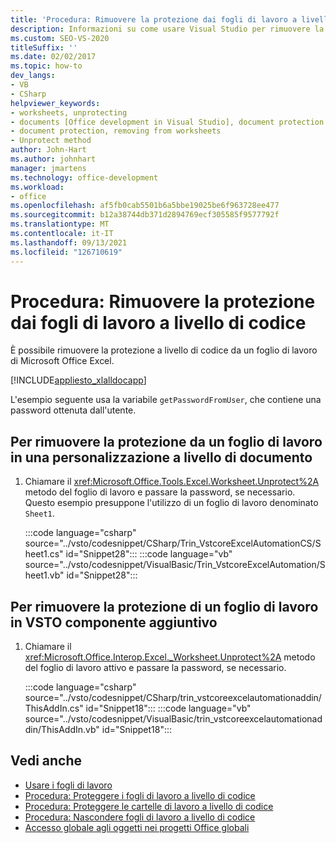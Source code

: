 ```yaml
---
title: 'Procedura: Rimuovere la protezione dai fogli di lavoro a livello di codice'
description: Informazioni su come usare Visual Studio per rimuovere la protezione a livello di codice da un foglio Microsoft Excel foglio di lavoro.
ms.custom: SEO-VS-2020
titleSuffix: ''
ms.date: 02/02/2017
ms.topic: how-to
dev_langs:
- VB
- CSharp
helpviewer_keywords:
- worksheets, unprotecting
- documents [Office development in Visual Studio], document protection
- document protection, removing from worksheets
- Unprotect method
author: John-Hart
ms.author: johnhart
manager: jmartens
ms.technology: office-development
ms.workload:
- office
ms.openlocfilehash: af5fb0cab5501b6a5bbe19025be6f963728ee477
ms.sourcegitcommit: b12a38744db371d2894769ecf305585f9577792f
ms.translationtype: MT
ms.contentlocale: it-IT
ms.lasthandoff: 09/13/2021
ms.locfileid: "126710619"
---
```

# <a name="how-to-programmatically-remove-protection-from-worksheets"></a>Procedura: Rimuovere la protezione dai fogli di lavoro a livello di codice
  È possibile rimuovere la protezione a livello di codice da un foglio di lavoro di Microsoft Office Excel.

 [!INCLUDE[appliesto_xlalldocapp](../vsto/includes/appliesto-xlalldocapp-md.md)]

 L'esempio seguente usa la variabile `getPasswordFromUser`, che contiene una password ottenuta dall'utente.

## <a name="to-unprotect-a-worksheet-in-a-document-level-customization"></a>Per rimuovere la protezione da un foglio di lavoro in una personalizzazione a livello di documento

1. Chiamare il <xref:Microsoft.Office.Tools.Excel.Worksheet.Unprotect%2A> metodo del foglio di lavoro e passare la password, se necessario. Questo esempio presuppone l'utilizzo di un foglio di lavoro denominato `Sheet1`.

     :::code language="csharp" source="../vsto/codesnippet/CSharp/Trin_VstcoreExcelAutomationCS/Sheet1.cs" id="Snippet28":::
     :::code language="vb" source="../vsto/codesnippet/VisualBasic/Trin_VstcoreExcelAutomation/Sheet1.vb" id="Snippet28":::

## <a name="to-unprotect-a-worksheet-in-a-vsto-add-in"></a>Per rimuovere la protezione di un foglio di lavoro in VSTO componente aggiuntivo

1. Chiamare il <xref:Microsoft.Office.Interop.Excel._Worksheet.Unprotect%2A> metodo del foglio di lavoro attivo e passare la password, se necessario.

     :::code language="csharp" source="../vsto/codesnippet/CSharp/trin_vstcoreexcelautomationaddin/ThisAddIn.cs" id="Snippet18":::
     :::code language="vb" source="../vsto/codesnippet/VisualBasic/trin_vstcoreexcelautomationaddin/ThisAddIn.vb" id="Snippet18":::

## <a name="see-also"></a>Vedi anche
- [Usare i fogli di lavoro](../vsto/working-with-worksheets.md)
- [Procedura: Proteggere i fogli di lavoro a livello di codice](../vsto/how-to-programmatically-protect-worksheets.md)
- [Procedura: Proteggere le cartelle di lavoro a livello di codice](../vsto/how-to-programmatically-protect-workbooks.md)
- [Procedura: Nascondere fogli di lavoro a livello di codice](../vsto/how-to-programmatically-hide-worksheets.md)
- [Accesso globale agli oggetti nei progetti Office globali](../vsto/global-access-to-objects-in-office-projects.md)

